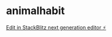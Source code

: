 # animalhabit

[Edit in StackBlitz next generation editor ⚡️](https://stackblitz.com/~/github.com/SethThomaspowered/animalhabit)